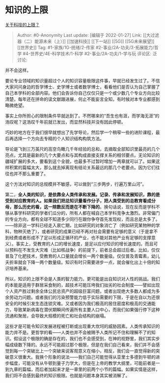 # 知识的上限
[关于科技的上限？](https://www.zhihu.com/question/281310940/answer/424426746)

> Author: #0-Anonymity
> Last update: [编辑于 2022-01-27]
> Link: [[大过滤器（二）能源未来（上）]] [[加速科技]] [[下一站]] [[5G]] [[5G未来展望]] [[世界史]]
> Tag: #1-家族/1G-统绪/2-传家 #2-事业/2A-功夫/3-拓展能力/哲学 #4-世界史/4E-科学技术/1-科学 #2-事业/2A-功夫/1-学与玩
> 评论区:
> 泛讨论:

并不会这样。

要论专业领域的知识量超过个人的知识容量极限这件事，早就已经发生过了。不信大家问问身边的哲学博士、史学博士或者数学博士，看看他们是否认为自己掌握了自己本学科的全部内容。他们会告诉你自己仅仅只是一个或少数几个专业方向比较清楚，每年还在拼命的读文献跟进展，何止不能妄言全知，有时候对本专业都感到略微绝望。

事实上你所担心的限制条件早就达到了。不然哪来的“吾生也有涯，而学海无涯”的浩叹呢？这浩叹千年前就已发出，而显然科技并没有因此停顿。

巧妙的地方在于我们很早就想出了先学导论，然后学一个稍窄一些的进阶课程，最后再选择一个方向去专精的个人知识结构构筑方法。

导论是飞到三万英尺的高空鸟瞰几千年经验的总和，去摘取全部知识里最亮的几个亮点，尤其是最新的几个大要点和与其构成直接支撑关系的相邻要点。无论知识的疆域扩展的多大，要看到这个全貌，也最多不过暂时增加一两章就可以了。如果这样积累的篇幅太大，那么就去掉离现有结论关系最远的那几个老要点。因为它们往往也并不那么重要了。

这个方法对知识的总规模并不敏感，可以做到“三步两步，行遍万里山河”。

第二，**全人类的知识，是依靠全人类传承和发展。记录、传承和发展知识，靠的是受到对应教育的人。如果我们把总知识量看作分子，把人类受到的总教育看成分母，那么历史的看，这一除数反而是在不断下降的**。换句话说，现在反而是学科不够从事学科研究的学者们瓜分的，所有人都在喊自己本学科竞争太激烈。非常偏门的专业方向，都有全球不知道多少同行在跟你争夺首先发现权，而且总是太多了。——除非这一学科已经走入衰亡期，比如研究的对象消亡了（例如研究某物种的学科，物种灭绝了），或者研究的成果已经不再对社会需要有足够的意义（于是拿不到经费或者形成不了足以形成正循环的产业，也不能对其他产业有足够的支撑意义）。事实上，受教育的人口的增长速度，是足以应付知识的增长速度的。而且可以预料在不发生大灾难（比如核战争）的前提下，前者总会超过后者。比如，仅仅普及了化肥技术，受教育的人口量就会增长一两个数量级。仅仅普及青霉素，幼儿夭折率就会下降一两个数量级。知识有时只需要进步一点，就会催化出上十倍的知识培养基来。

所以，知识的上限不会是人类的智力能力。更可能是出自知识对人性的挑战。我们的本能是适用于群居采食制的，超技术可能压垮我们拙劣的社会制度——譬如出现个人资产胜过剩余全体公民总资产的超级巨富问题，或者出现绝大多数人都成为多余劳动力问题。或者我们的污染预警能力低于实际需要的下限，于是在自以为还很安全的时候引发生态连锁灾难。又或者因为我们极高的居住密度和极高的交通能力，导致某新病毒在潜伏期瞬间传遍所有主要人口中心，而我们如果强行停下这种流通和聚居，会导致大规模的死亡和社会结构的崩塌。

这些才是可能令知识发展进程被打断或出现重大坎坷的威胁因素。人类传承知识的能力并不是。更哲学的看——人类也并不会被赐予人类所记不住和理解不了的知识。假设这个极限的确是存在的，我们也不会感受到，在神的视野里，我们其实步幅成级数下降的。永远不可能超过那个极限，但是在我们自己看来，我们并不会感觉到每一个突破比上一个突破来说客观意义在缩小，相反，我们会一直觉得新的突破意义很重大。我换个形象的说法——我们自己可能觉得从亚里士多德到牛顿的进步幅度，可能没有从牛顿到量子力学大，但是在上帝的教学大纲里，可能前者是一到九章的篇幅，而后者加起来才是一章里的前两个小节的篇幅。如果实情是这样，我们将不会感到最终的知识极限。也就是问题本身其实被消解了。
